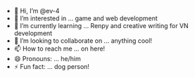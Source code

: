 - 👋 Hi, I’m @ev-4
- 👀 I’m interested in ... game and web development
- 🌱 I’m currently learning ... Renpy and creative writing for VN development
- 💞️ I’m looking to collaborate on ... anything cool!
- 📫 How to reach me ... on here!
- 😄 Pronouns: ... he/him
- ⚡ Fun fact: ... dog person!

<!---
ev-4/ev-4 is a ✨ special ✨ repository because its `README.md` (this file) appears on your GitHub profile.
You can click the Preview link to take a look at your changes.
--->
